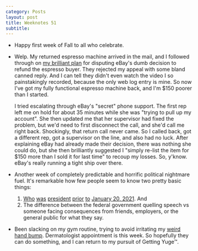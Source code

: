 ```yaml
---
category: Posts
layout: post
title: Weeknotes 51
subtitle:
---
```

- Happy first week of Fall to all who celebrate.
- Welp. My returned espresso machine arrived in the mail, and I followed through on [my brilliant plan](/posts/2025/09/07/weeknotes-49#espresso-return-plan) for disputing eBay's dumb decision to refund the espresso buyer. They rejected my appeal with some bland canned reply. And I can tell they didn't even watch the video I so painstakingly recorded, because the only web log entry is mine. So now I've got my fully functional espresso machine back, and I'm $150 poorer than I started.

  I tried escalating through eBay's "secret" phone support. The first rep left me on hold for about 35 minutes while she was "trying to pull up my account". She then updated me that her supervisor had fixed the problem, but we'd need to first disconnect the call, and she'd call me right back. Shockingly, that return call never came. So I called back, got a different rep, got a supervisor on the line, and also had no luck. After explaining eBay had already made their decision, there was nothing she could do, but she then brilliantly suggested I "simply re-list the item for $150 more than I sold it for last time" to recoup my losses. So, y'know. eBay's really running a tight ship over there.
- Another week of completely predictable and horrific political nightmare fuel.
  It's remarkable how few people seem to know two pretty basic things:
  1. [Who](https://bsky.app/profile/atrupar.com/post/3lupkfad5p52v) [was](https://bsky.app/profile/atrupar.com/post/3ltzhhb62oy2n) [president](https://gizmodo.com/marc-andreessen-seems-to-think-hillary-clinton-was-actually-president-2000552062) [prior](https://bsky.app/profile/atrupar.com/post/3lv6wwy3osx2f) [to](https://archive.is/YKQpv#:~:text=we,away) [January 20, 2021](https://xcancel.com/Acyn/status/1959420907379970220). And
  2. The difference between the federal government quelling speech vs someone
     facing consequences from friends, employers, or the general public for what
  they say.
- Been slacking on my gym routine, trying to avoid irritating my [weird hand bump](/posts/2025/08/31/weeknotes-48#hand-bump). Dermatologist appointment is this week. So hopefully they can do something, and I can return to my pursuit of Getting Yuge™.
